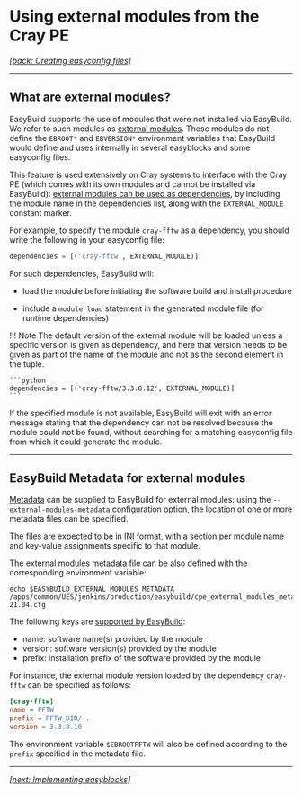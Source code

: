 # Using external modules from the Cray PE

*[[back: Creating easyconfig files]](2_02_creating_easyconfig_files.md)*

---

## What are external modules?

EasyBuild supports the use of modules that were not installed via EasyBuild. 
We refer to such modules as [external modules](https://docs.easybuild.io/en/latest/Using_external_modules.html).
These modules do not define the `EBROOT*` and `EBVERSION*` environment variables that EasyBuild would define
and uses internally in several easyblocks and some easyconfig files.

This feature is used extensively on Cray systems to interface with the Cray PE (which comes with its own
modules and cannot be installed via EasyBuild):
[external modules can be used as dependencies](https://docs.easybuild.io/en/latest/Using_external_modules.html#using-external-modules-as-dependencies), 
by including the module name in the dependencies list, 
along with the `EXTERNAL_MODULE` constant marker.

For example, to specify the module `cray-fftw` as a dependency, you should write the following in your easyconfig file:
``` python
dependencies = [('cray-fftw', EXTERNAL_MODULE)]
```

For such dependencies, EasyBuild will:

* load the module before initiating the software build and install procedure

* include a `module load` statement in the generated module file (for runtime dependencies)

!!! Note
    The default version of the external module will be loaded unless a specific version is given as dependency,
    and here that version needs to be given as part of the name of the module and not as the second element in the
    tuple.

    ```python
    dependencies = [('cray-fftw/3.3.8.12', EXTERNAL_MODULE)]
    ```

If the specified module is not available, EasyBuild will exit with an error message stating that the dependency 
can not be resolved because the module could not be found, without searching for a matching easyconfig file
from which it could generate the module.


---

## EasyBuild Metadata for external modules

[Metadata](https://docs.easybuild.io/en/latest/Using_external_modules.html#metadata-for-external-modules)
 can be supplied to EasyBuild for external modules: using the `--external-modules-metadata` 
configuration option, the location of one or more metadata files can be specified.

The files are expected to be in INI format, with a section per module name 
and key-value assignments specific to that module.

The external modules metadata file can be also defined with the corresponding environment variable:
```
echo $EASYBUILD_EXTERNAL_MODULES_METADATA 
/apps/common/UES/jenkins/production/easybuild/cpe_external_modules_metadata-21.04.cfg
```

The following keys are 
[supported by EasyBuild](https://docs.easybuild.io/en/latest/Using_external_modules.html#supported-metadata-values):

* name: software name(s) provided by the module
* version: software version(s) provided by the module
* prefix: installation prefix of the software provided by the module

For instance, the external module version loaded by the dependency `cray-fftw` can be specified as follows:
```ini
[cray-fftw]
name = FFTW
prefix = FFTW_DIR/..
version = 3.3.8.10
```

The environment variable `$EBROOTFFTW` will also be defined according to the `prefix` specified in the metadata file.

---

*[[next: Implementing easyblocks]](2_04_implementing_easyblocks.md)*
